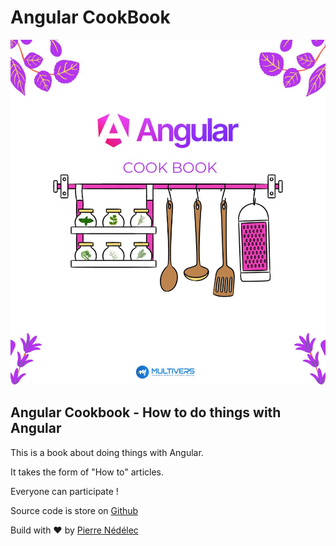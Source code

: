# Angular CookBook 
![Angular CookBook ](./introduction/book-cover.jpeg)

## Angular Cookbook - How to do things with Angular 

This is a book about doing things with Angular.

It takes the form of "How to" articles.

Everyone can participate !

Source code is store on [Github](https://github.com/multivers-dev/angular-cookbook/)

Build with ❤ by [Pierre Nédélec](https://www.linkedin.com/in/pierrenedelec-expert) 
